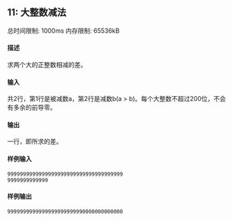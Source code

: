 ﻿## 11: 大整数减法
总时间限制: 1000ms     内存限制: 65536kB

#### 描述

求两个大的正整数相减的差。

#### 输入

共2行，第1行是被减数a，第2行是减数b(a > b)。每个大整数不超过200位，不会有多余的前导零。

#### 输出

一行，即所求的差。

#### 样例输入

	9999999999999999999999999999999999999
	9999999999999

#### 样例输出

    9999999999999999999999990000000000000


